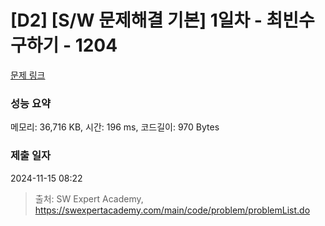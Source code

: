 # [D2] [S/W 문제해결 기본] 1일차 - 최빈수 구하기 - 1204 

[문제 링크](https://swexpertacademy.com/main/code/problem/problemDetail.do?contestProbId=AV13zo1KAAACFAYh) 

### 성능 요약

메모리: 36,716 KB, 시간: 196 ms, 코드길이: 970 Bytes

### 제출 일자

2024-11-15 08:22



> 출처: SW Expert Academy, https://swexpertacademy.com/main/code/problem/problemList.do